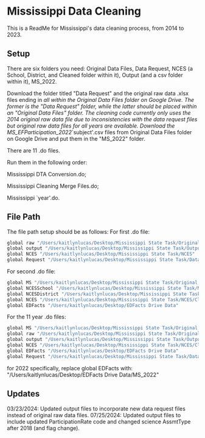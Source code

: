 
# Mississippi Data Cleaning

This is a ReadMe for Mississippi's data cleaning process, from 2014 to 2023.




## Setup

There are six folders you need: 
Original Data Files, Data Request, NCES (a School, District, and Cleaned folder within it), Output (and a csv folder within it), MS_2022. 

Download the folder titled "Data Request" and the original raw data .xlsx files ending in _all within the Original Data Files folder on Google Drive. The former is the "Data Request" folder, while the latter should be placed within an "Original Data Files" folder.
The cleaning code currently only uses the 2014 original raw data file due to inconsistencies with the data request files but original raw data files for all years are available. Download the MS_EFParticipation_2022_`subject'.csv files from Original Data Files folder on Google Drive and put them in the "MS_2022" folder.

There are 11 .do files. 

Run them in the following order:

Mississippi DTA Conversion.do; 

Mississippi Cleaning Merge Files.do; 

Mississippi `year'.do. 



    
## File Path

The file path setup should be as follows: 
For first .do file:

```bash
global raw "/Users/kaitlynlucas/Desktop/Mississippi State Task/Original Data Files"
global output "/Users/kaitlynlucas/Desktop/Mississippi State Task/Output"
global NCES "/Users/kaitlynlucas/Desktop/Mississippi State Task/NCES"
global Request "/Users/kaitlynlucas/Desktop/Mississippi State Task/Data Request"
```
For second .do file:
```bash
global MS "/Users/kaitlynlucas/Desktop/Mississippi State Task/Original Data Files"
global NCESSchool "/Users/kaitlynlucas/Desktop/Mississippi State Task/NCES/School"
global NCESDistrict "/Users/kaitlynlucas/Desktop/Mississippi State Task/NCES/District"
global NCES "/Users/kaitlynlucas/Desktop/Mississippi State Task/NCES/Cleaned"
global EDFacts "/Users/kaitlynlucas/Desktop/EDFacts Drive Data"
```
For the 11 year .do files:
```bash
global MS "/Users/kaitlynlucas/Desktop/Mississippi State Task/Original Data Files"
global raw "/Users/kaitlynlucas/Desktop/Mississippi State Task/Original Data Files"
global output "/Users/kaitlynlucas/Desktop/Mississippi State Task/Output"
global NCES "/Users/kaitlynlucas/Desktop/Mississippi State Task/NCES/Cleaned"
global EDFacts "/Users/kaitlynlucas/Desktop/EDFacts Drive Data"
global Request "/Users/kaitlynlucas/Desktop/Mississippi State Task/Data Request"
```
for 2022 specifically, replace global EDFacts with: "/Users/kaitlynlucas/Desktop/EDFacts Drive Data/MS_2022"
## Updates

03/23/2024: Updated output files to incorporate new data request files instead of original raw data files.
07/25/2024: Updated output files to include updated ParticipationRate code and changed science AssmtType after 2018 (and flag change).
